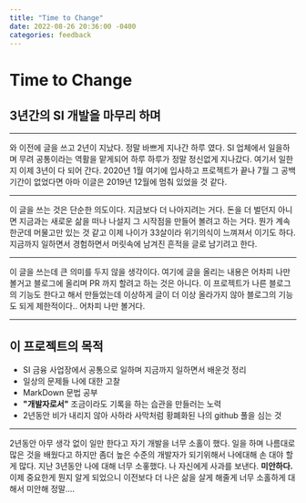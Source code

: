 ```yaml
---
title: "Time to Change"
date: 2022-08-26 20:36:00 -0400
categories: feedback
---
```


# Time to Change
## 3년간의 SI 개발을 마무리 하며

***
와 이전에 글을 쓰고 2년이 지났다. 정말 바쁘게 지나간 하루 였다. SI 업체에서 일을하며 무려 공통이라는 역활을 맡게되어 하루 하루가 정말 정신없게 지나갔다. 여기서 일한지 이제 3년이 다 되어 간다. 2020년 1월 여기에 입사하고 프로젝트가 끝나 7월 그 공백기간이 없었다면 아마 이글은 2019년 12월에 멈춰 있었을 것 같다. 
***
이 글을 쓰는 것은 단순한 의도이다. 지금보다 더 나아지려는 거다. 돈을 더 벌던지 아니면 지금과는 새로운 삶을 떠나 나설지 그 시작점을 만들어 볼려고 하는 거다. 뭔가 계속 한군데 머물고만 있는 것 같고 이제 나이가 33살이라 위기의식이 느껴져서 이기도 하다.
지금까지 일하면서 경험하면서 머릿속에 남겨진 흔적을 글로 남기려고 한다.
***
이 글을 쓰는데 큰 의미를 두지 않을 생각이다. 여기에 글을 올리는 내용은 어차피 나만 볼거고 블로그에 올리며 PR 까지 할려고 하는 것은 아니다. 이 프로젝트가 나른 블로그의 기능도 한다고 해서 만들었는데 이상하게 글이 더 이상 올라가지 않아 블로그의 기능도 되게 제한적이다.. 어차피 나만 볼거다. 
***
## 이 프로젝트의 목적

- SI 금융 사업장에서 공통으로 일하며 지금까지 일하면서 배운것 정리
- 일상의 문제들 나에 대한 고찰
- MarkDown 문법 공부
- **"개발자로서"** 조금이라도 기록을 하는 습관을 만들러는 노력
- 2년동안 비가 내리지 않아 사하라 사막처럼 황폐화된 나의 github 풀을 심는 것
***
2년동안 아무 생각 없이 일만 한다고 자기 개발을 너무 소홀이 했다.
일을 하며 나름대로 많은 것을 배웠다고 하지만 좀더 높은 수준의 개발자가 되기위해서 나에대해 손 대야 할게 많다. 지난 3년동안 나에 대해 너무 소홓했다. 나 자신에게 사과를 보낸다. **미안하다.** 이제 중요한게 뭔지 알게 되었으니 이전보다 더 나은 삶을 살게 해줄게
너무 소홀하게 대해서 미안해 정말....


 
